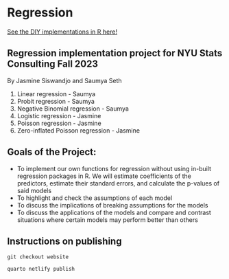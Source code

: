 # Regression

[See the DIY implementations in R here!](https://diy-regression-stats.netlify.app/)

## Regression implementation project for NYU Stats Consulting Fall 2023

By Jasmine Siswandjo and Saumya Seth

1. Linear regression - Saumya
2. Probit regression - Saumya
3. Negative Binomial regression - Saumya
4. Logistic regression - Jasmine
5. Poisson regression - Jasmine
6. Zero-inflated Poisson regression - Jasmine

## Goals of the Project:

- To implement our own functions for regression without using in-built regression packages in R. We will estimate coefficients of the predictors, estimate their standard errors, and calculate the p-values of said models
- To highlight and check the assumptions of each model
- To discuss the implications of breaking assumptions for the models
- To discuss the applications of the models and compare and contrast situations where certain models may perform better than others

## Instructions on publishing

`git checkout website`

`quarto netlify publish`
